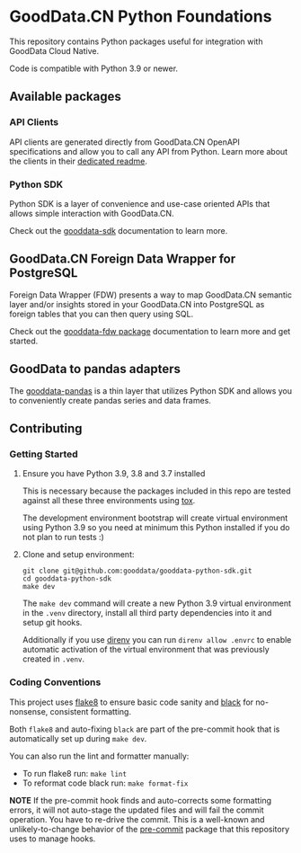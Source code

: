 # GoodData.CN Python Foundations

This repository contains Python packages useful for integration with GoodData Cloud Native.

Code is compatible with Python 3.9 or newer.

## Available packages

### API Clients

API clients are generated directly from GoodData.CN OpenAPI specifications and allow you to call any API from
Python. Learn more about the clients in their [dedicated readme](./clients_README.md).

### Python SDK

Python SDK is a layer of convenience and use-case oriented APIs that allows simple interaction with GoodData.CN.

Check out the [gooddata-sdk](./gooddata-sdk) documentation to learn more.

## GoodData.CN Foreign Data Wrapper for PostgreSQL

Foreign Data Wrapper (FDW) presents a way to map GoodData.CN semantic layer and/or insights stored in your GoodData.CN
into PostgreSQL as foreign tables that you can then query using SQL.

Check out the [gooddata-fdw package](./gooddata-fdw) documentation to learn more and get started.

## GoodData to pandas adapters

The [gooddata-pandas](./gooddata-pandas) is a thin layer that utilizes Python SDK and allows you to conveniently
create pandas series and data frames.

## Contributing

### Getting Started

1.  Ensure you have Python 3.9, 3.8 and 3.7 installed

    This is necessary because the packages included in this repo are tested against all these three environments
    using [tox](https://tox.readthedocs.io/en/latest/).

    The development environment bootstrap will create virtual environment using Python 3.9 so you need at minimum
    this Python installed if you do not plan to run tests :)

2.  Clone and setup environment:

    ```
    git clone git@github.com:gooddata/gooddata-python-sdk.git
    cd gooddata-python-sdk
    make dev
    ```

    The `make dev` command will create a new Python 3.9 virtual environment in the `.venv` directory, install all
    third party dependencies into it and setup git hooks.

    Additionally if you use [direnv](https://direnv.net/) you can run `direnv allow .envrc` to enable automatic
    activation of the virtual environment that was previously created in `.venv`.

### Coding Conventions

This project uses [flake8](https://flake8.pycqa.org/en/latest/) to ensure basic code sanity and [black](https://github.com/psf/black)
for no-nonsense, consistent formatting.

Both `flake8` and auto-fixing `black` are part of the pre-commit hook that is automatically set up during `make dev`.

You can also run the lint and formatter manually:

-  To run flake8 run: `make lint`
-  To reformat code black run: `make format-fix`

**NOTE** If the pre-commit hook finds and auto-corrects some formatting errors, it will not auto-stage
the updated files and will fail the commit operation. You have to re-drive the commit. This is a well-known and
unlikely-to-change behavior of the [pre-commit](https://github.com/pre-commit/pre-commit/issues/806) package that this repository uses to manage hooks.

